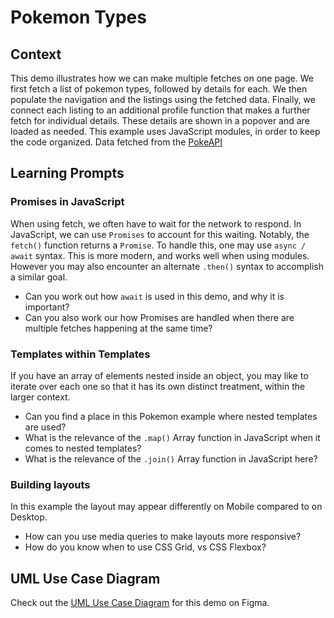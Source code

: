 # Pokemon Types 

## Context
This demo illustrates how we can make multiple fetches on one page. We first fetch a list of pokemon types, followed by details for each. We then populate the navigation and the listings using the fetched data. Finally, we connect each listing to an additional profile function that makes a further fetch for individual details. These details are shown in a popover and are loaded as needed. This example uses JavaScript modules, in order to keep the code organized. Data fetched from the [PokeAPI](https://pokeapi.co)

## Learning Prompts

### Promises in JavaScript
When using fetch, we often have to wait for the network to respond. In JavaScript, we can use `Promises` to account for this waiting. Notably, the `fetch()` function returns a `Promise`. To handle this, one may use `async / await` syntax. This is more modern, and works well when using modules. However you may also encounter an alternate `.then()` syntax to accomplish a similar goal. 
- Can you work out how `await` is used in this demo, and why it is important?
- Can you also work our how Promises are handled when there are multiple fetches happening at the same time?

### Templates within Templates
If you have an array of elements nested inside an object, you may like to iterate over each one so that it has its own distinct treatment, within the larger context. 
- Can you find a place in this Pokemon example where nested templates are used? 
- What is the relevance of the `.map()` Array function in JavaScript when it comes to nested templates?
- What is the relevance of the `.join()` Array function in JavaScript here?

### Building layouts
In this example the layout may appear differently on Mobile compared to on Desktop.
- How can you use media queries to make layouts more responsive?
- How do you know when to use CSS Grid, vs CSS Flexbox?

## UML Use Case Diagram
Check out the [UML Use Case Diagram](https://www.figma.com/community/file/1551984417684800177) for this demo on Figma.

